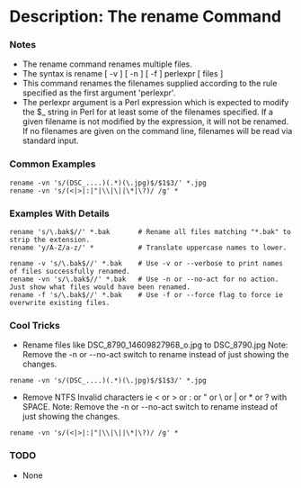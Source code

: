 # Description: The rename Command

### Notes
* The rename command renames multiple files.
* The syntax is rename [ -v ] [ -n ] [ -f ] perlexpr [ files ]
* This command renames the filenames supplied according to the rule specified as the first argument 'perlexpr'.
* The perlexpr argument is a Perl expression which is expected to modify the $_ string in Perl for at least some of
  the filenames specified.  If a given filename is not modified by the expression, it will not be renamed.  If no
  filenames are given on the command line, filenames will be read via standard input.

### Common Examples
```shell
rename -vn 's/(DSC_....)(.*)(\.jpg)$/$1$3/' *.jpg
rename -vn 's/(<|>|:|"|\\|\||\*|\?)/ /g' *
```

### Examples With Details
```shell
rename 's/\.bak$//' *.bak       # Rename all files matching "*.bak" to strip the extension.
rename 'y/A-Z/a-z/' *           # Translate uppercase names to lower.

rename -v 's/\.bak$//' *.bak    # Use -v or --verbose to print names of files successfully renamed.
rename -vn 's/\.bak$//' *.bak   # Use -n or --no-act for no action. Just show what files would have been renamed.
rename -f 's/\.bak$//' *.bak    # Use -f or --force flag to force ie overwrite existing files.
```

### Cool Tricks
* Rename files like DSC_8790_14609827968_o.jpg to DSC_8790.jpg
  Note: Remove the -n or --no-act switch to rename instead of just showing the changes.
```shell
rename -vn 's/(DSC_....)(.*)(\.jpg)$/$1$3/' *.jpg
```

* Remove NTFS Invalid characters ie < or > or : or \" or \ or | or * or ? with SPACE.
  Note: Remove the -n or --no-act switch to rename instead of just showing the changes.
```shell
rename -vn 's/(<|>|:|"|\\|\||\*|\?)/ /g' *
```

### TODO
* None

